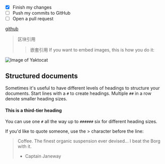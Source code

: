 - [x] Finish my changes
- [ ] Push my commits to GitHub
- [ ] Open a pull request

[github](http://github.com)
> 区块引用
>> 嵌套引用
If you want to embed images, this is how you do it:

![Image of Yaktocat](https://octodex.github.com/images/yaktocat.png)
## Structured documents

Sometimes it's useful to have different levels of headings to structure your documents. Start lines with a `#` to create headings. Multiple `##` in a row denote smaller heading sizes.

#### This is a third-tier heading

You can use one `#` all the way up to `######` six for different heading sizes.

If you'd like to quote someone, use the > character before the line:

> Coffee. The finest organic suspension ever devised... I beat the Borg with it.
> - Captain Janeway
